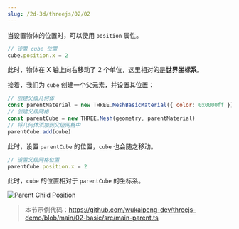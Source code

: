 ```yaml
---
slug: /2d-3d/threejs/02/02
---
```


当设置物体的位置时，可以使用 `position` 属性。

```javascript
// 设置 cube 位置
cube.position.x = 2
```

此时，物体在 X 轴上向右移动了 2 个单位，这里相对的是**世界坐标系**。

接着，我们为 `cube` 创建一个父元素，并设置其位置：

```javascript
// 创建父级几何体
const parentMaterial = new THREE.MeshBasicMaterial({ color: 0x0000ff })
// 创建父级网格
const parentCube = new THREE.Mesh(geometry, parentMaterial)
// 将几何体添加到父级网格中
parentCube.add(cube)
```

此时，设置 `parentCube` 的位置，`cube` 也会随之移动。

```javascript
// 设置父级网格位置
parentCube.position.x = 2
```

此时，`cube` 的位置相对于 `parentCube` 的坐标系。

![Parent Child Position](https://img.wukaipeng.com//2025/04/23-201932-tGFmIV-image-20250423201932063.png)


> 本节示例代码：https://github.com/wukaipeng-dev/threejs-demo/blob/main/02-basic/src/main-parent.ts


